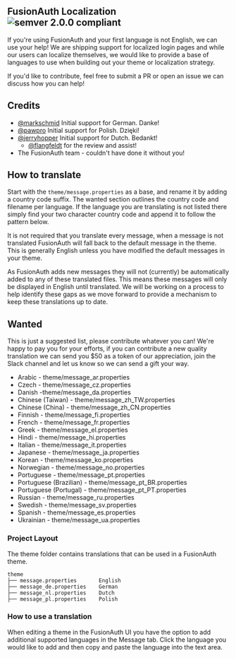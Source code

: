## FusionAuth Localization ![semver 2.0.0 compliant](http://img.shields.io/badge/semver-2.0.0-brightgreen.svg?style=flat-square)

If you're using FusionAuth and your first language is not English, we can use your help! We are shipping support for localized login pages and while our users can localize themselves, we would like to provide a base of languages to use when building out your theme or localization strategy.

If you'd like to contribute, feel free to submit a PR or open an issue we can discuss how you can help!

## Credits
- [@markschmid](https://github.com/markschmid) Initial support for German. Danke!
- [@pawpro](https://github.com/pawpro) Initial support for Polish. Dzięki!
- [@jerryhopper](https://github.com/jerryhopper) Initial support for Dutch. Bedankt!
  - [@flangfeldt](https://github.com/flangfeldt) for the review and assist!
- The FusionAuth team - couldn't have done it without you! 


## How to translate

Start with the `theme/message.properties` as a base, and rename it by adding a country code suffix. The wanted section outlines the country code and filename per language. If the language you are translating is not listed there simply find your two character country code and append it to follow the pattern below. 

It is not required that you translate every message, when a message is not translated FusionAuth will fall back to the default message in the theme. This is generally English unless you have modified the default messages in your theme.

As FusionAuth adds new messages they will not (currently) be automatically added to any of these translated files. This means these messages will only be displayed in English until translated. We will be working on a process to help identify these gaps as we move forward to provide a mechanism to keep these translations up to date.  

## Wanted
This is just a suggested list, please contribute whatever you can! We're happy to pay you for your efforts, if you can contribute a new quality translation we can send you $50 as a token of our appreciation, join the Slack channel and let us know so we can send a gift your way.  

- Arabic - theme/message_ar.properties
- Czech - theme/message_cz.properties
- Danish -theme/message_da.properties
- Chinese (Taiwan) - theme/message_zh_TW.properties
- Chinese (China) - theme/message_zh_CN.properties
- Finnish - theme/message_fi.properties
- French - theme/message_fr.properties
- Greek - theme/message_el.properties
- Hindi - theme/message_hi.properties
- Italian - theme/message_it.properties
- Japanese - theme/message_ja.properties
- Korean - theme/message_ko.properties
- Norwegian - theme/message_no.properties
- Portuguese - theme/message_pt.properties
- Portuguese (Brazilian) - theme/message_pt_BR.properties
- Portuguese (Portugal) - theme/message_pt_PT.properties
- Russian - theme/message_ru.properties
- Swedish - theme/message_sv.properties
- Spanish - theme/message_es.properties
- Ukrainian - theme/message_ua.properties


### Project Layout

The theme folder contains translations that can be used in a FusionAuth theme. 

```
theme
├── message.properties       English
├── message_de.properties    German
├── message_nl.properties    Dutch
├── message_pl.properties    Polish
```

### How to use a translation

When editing a theme in the FusionAuth UI you have the option to add additional supported languages in the Message tab. Click the language you would like to add and then copy and paste the language into the text area.
